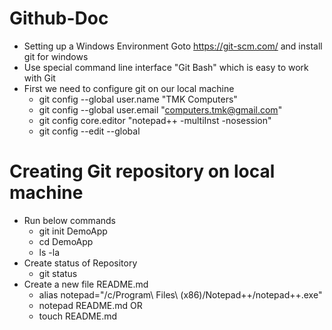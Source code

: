 # Github-Doc
*  Setting up a Windows Environment
   Goto https://git-scm.com/ and install git for windows
* Use special command line interface "Git Bash" which is easy to work with Git
 * First we need to configure git on our local machine
    * git config --global user.name "TMK Computers"
    * git config --global user.email "computers.tmk@gmail.com"
    * git config core.editor "notepad++ -multiInst -nosession"
    * git config --edit --global
# Creating Git  repository on local machine
*  Run below commands 
   * git init DemoApp
   * cd DemoApp
   * ls -la
* Create status of Repository
   * git status
* Create a new file README.md
   * alias notepad="/c/Program\ Files\ \(x86\)/Notepad++/notepad++.exe"
   * notepad README.md
               OR
   *  touch README.md



